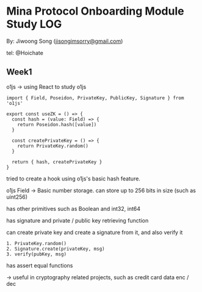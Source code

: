 # Mina Protocol Onboarding Module Study LOG

By: Jiwoong Song (jisongimsorry@gmail.com)

tel: @Hoichate

## Week1

o1js -> using React to study o1js

```
import { Field, Poseidon, PrivateKey, PublicKey, Signature } from 'o1js'

export const useZK = () => {
  const hash = (value: Field) => {
    return Poseidon.hash([value])
  }

  const createPrivateKey = () => {
    return PrivateKey.random()
  }

  return { hash, createPrivateKey }
}
```

tried to create a hook using o1js's basic hash feature.

o1js Field -> Basic number storage. can store up to 256 bits in size (such as uint256)

has other primitives such as Boolean and int32, int64

has signature and private / public key retrieving function

can create private key and create a signature from it, and also verify it

```
1. PrivateKey.random()
2. Signature.create(privateKey, msg)
3. verify(pubKey, msg)
```

has assert equal functions

-> useful in cryptography related projects, such as credit card data enc / dec
